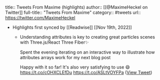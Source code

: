 title:: Tweets From Maxime (highlights)
author:: [[@MaximeHeckel on Twitter]]
full-title:: "Tweets From Maxime"
category:: #tweets
url:: https://twitter.com/MaximeHeckel

- Highlights first synced by [[Readwise]] [[Nov 19th, 2022]]
	- Understanding attributes is key to creating great particles scenes with Three.js/React Three Fiber✨
	  
	  Spent the evening iterating on an interactive way to illustrate how attributes arrays work for my next blog post
	  
	  Happy with it so far! It's also very satisfying to use 😄 https://t.co/cOHXCLEfDu https://t.co/ASLtVOYFPa ([View Tweet](https://twitter.com/MaximeHeckel/status/1585651030661877760))
